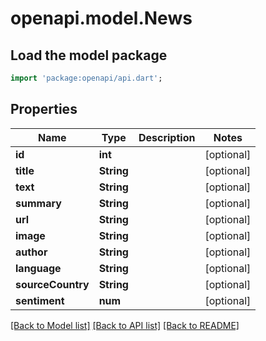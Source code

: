 # openapi.model.News

## Load the model package
```dart
import 'package:openapi/api.dart';
```

## Properties
Name | Type | Description | Notes
------------ | ------------- | ------------- | -------------
**id** | **int** |  | [optional] 
**title** | **String** |  | [optional] 
**text** | **String** |  | [optional] 
**summary** | **String** |  | [optional] 
**url** | **String** |  | [optional] 
**image** | **String** |  | [optional] 
**author** | **String** |  | [optional] 
**language** | **String** |  | [optional] 
**sourceCountry** | **String** |  | [optional] 
**sentiment** | **num** |  | [optional] 

[[Back to Model list]](../README.md#documentation-for-models) [[Back to API list]](../README.md#documentation-for-api-endpoints) [[Back to README]](../README.md)


